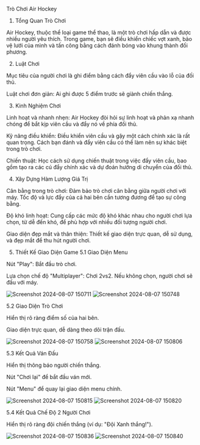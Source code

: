 Trò Chơi Air Hockey
1. Tổng Quan Trò Chơi

Air Hockey, thuộc thể loại game thể thao, là một trò chơi hấp dẫn và được nhiều người yêu thích. Trong game, bạn sẽ điều khiển chiếc vợt xanh, bảo vệ lưới của mình và tấn công bằng cách đánh bóng vào khung thành đối phương.

2. Luật Chơi

Mục tiêu của người chơi là ghi điểm bằng cách đẩy viên cầu vào lỗ của đối thủ.

Luật chơi đơn giản: Ai ghi được 5 điểm trước sẽ giành chiến thắng.

3. Kinh Nghiệm Chơi

Linh hoạt và nhanh nhẹn: Air Hockey đòi hỏi sự linh hoạt và phản xạ nhanh chóng để bắt kịp viên cầu và đẩy nó về phía đối thủ.

Kỹ năng điều khiển: Điều khiển viên cầu và gậy một cách chính xác là rất quan trọng. Cách bạn đánh và đẩy viên cầu có thể làm nên sự khác biệt trong trò chơi.

Chiến thuật: Học cách sử dụng chiến thuật trong việc đẩy viên cầu, bao gồm tạo ra các cú đẩy chính xác và dự đoán hướng di chuyển của đối thủ.

4. Xây Dựng Hàm Lượng Giá Trị

Cân bằng trong trò chơi: Đảm bảo trò chơi cân bằng giữa người chơi với máy. Tốc độ và lực đẩy của cả hai bên cần tương đương để tạo sự công bằng.

Độ khó linh hoạt: Cung cấp các mức độ khó khác nhau cho người chơi lựa chọn, từ dễ đến khó, để phù hợp với nhiều đối tượng người chơi.

Giao diện đẹp mắt và thân thiện: Thiết kế giao diện trực quan, dễ sử dụng, và đẹp mắt để thu hút người chơi.

5. Thiết Kế Giao Diện Game
5.1 Giao Diện Menu

Nút "Play": Bắt đầu trò chơi.

Lựa chọn chế độ "Multiplayer": Chơi 2vs2. Nếu không chọn, người chơi sẽ đấu với máy.


![Screenshot 2024-08-07 150711](https://github.com/user-attachments/assets/9ac4721a-8ca4-4a1d-8eda-cb5c03ac1866)
![Screenshot 2024-08-07 150748](https://github.com/user-attachments/assets/4597eb76-6308-4017-afc3-30000d9657d0)


5.2 Giao Diện Trò Chơi

Hiển thị rõ ràng điểm số của hai bên.

Giao diện trực quan, dễ dàng theo dõi trận đấu.

![Screenshot 2024-08-07 150758](https://github.com/user-attachments/assets/384f7a9c-26ed-4b64-a141-438729cef7d6)
![Screenshot 2024-08-07 150806](https://github.com/user-attachments/assets/1ce07de9-cafe-4b91-8a8b-cbe43c93afa1)


5.3 Kết Quả Ván Đấu

Hiển thị thông báo người chiến thắng.

Nút "Chơi lại" để bắt đầu ván mới.

Nút "Menu" để quay lại giao diện menu chính.


![Screenshot 2024-08-07 150815](https://github.com/user-attachments/assets/7456c181-b223-4752-aa0e-5c805c8fde7b)
![Screenshot 2024-08-07 150820](https://github.com/user-attachments/assets/54e7fbac-1e0b-425e-a781-55865eac8d82)


5.4 Kết Quả Chế Độ 2 Người Chơi

Hiển thị rõ ràng đội chiến thắng (ví dụ: "Đội Xanh thắng!").


![Screenshot 2024-08-07 150836](https://github.com/user-attachments/assets/42a2f204-0dcb-430a-962c-4ebe99854451)
![Screenshot 2024-08-07 150840](https://github.com/user-attachments/assets/3831a327-2c64-4b70-bcc2-76d03e42d687)

